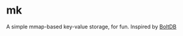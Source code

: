 # mk

A simple mmap-based key-value storage, for fun.
Inspired by [BoltDB](https://github.com/boltdb/bolt)